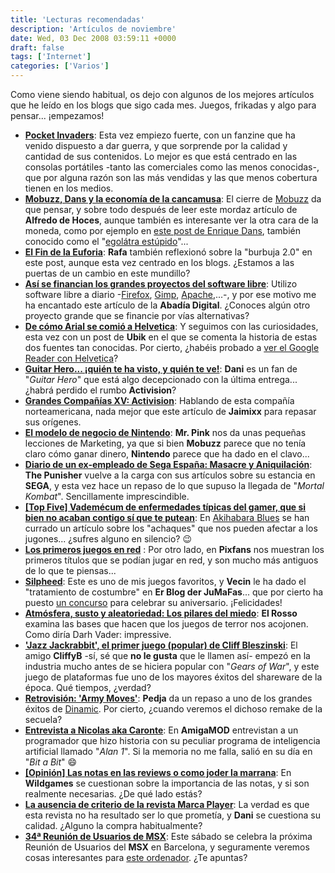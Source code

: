 ```yaml
---
title: 'Lecturas recomendadas'
description: 'Artículos de noviembre'
date: Wed, 03 Dec 2008 03:59:11 +0000
draft: false
tags: ['Internet']
categories: ['Varios']
---
```


Como viene siendo habitual, os dejo con algunos de los mejores artículos que he leído en los blogs que sigo cada mes. Juegos, frikadas y algo para pensar... ¡empezamos!

*   [**Pocket Invaders**](http://www.pocketinvaders.com/): Esta vez empiezo fuerte, con un fanzine que ha venido dispuesto a dar guerra, y que sorprende por la calidad y cantidad de sus contenidos. Lo mejor es que está centrado en las consolas portátiles -tanto las comerciales como las menos conocidas-, que por alguna razón son las más vendidas y las que menos cobertura tienen en los medios.
*   [**Mobuzz, Dans y la economía de la cancamusa**](http://www.alfredodehoces.com/press/mobuzz-dans-y-la-economia-de-la-cancamusa): El cierre de [Mobuzz](http://mobuzz.tv/) da que pensar, y sobre todo después de leer este mordaz artículo de **Alfredo de Hoces**, aunque también es interesante ver la otra cara de la moneda, como por ejemplo en [este post de Enrique Dans](http://www.enriquedans.com/2008/11/sobre-el-cierre-de-mobuzz.html), también conocido como el "[egolátra estúpido](http://www.abc.es/blogs/elpuntoes/public/post/enrique-dans-espana-es-un-pais-de-muchos-hijos-de-puta-con-tiempo-libre-356.asp)"...
*   [**El Fin de la Euforia**](http://www.ionlitio.com/2008/11/20/el-fin-de-la-euforia/): **Rafa** también reflexionó sobre la "burbuja 2.0" en este post, aunque esta vez centrado en los blogs. ¿Estamos a las puertas de un cambio en este mundillo?
*   [**Así se financian los grandes proyectos del software libre**](http://www.abadiadigital.com/noticia3377.html): Utilizo software libre a diario -[Firefox](http://www.mozilla-europe.org/es/firefox/), [Gimp](http://www.gimp.org/), [Apache](http://www.apache.org/),...-, y por ese motivo me ha encantado este artículo de la **Abadía Digital**. ¿Conoces algún otro proyecto grande que se financie por vías alternativas?
*   [**De cómo Arial se comió a Helvetica**](http://busqueubik.blogspot.com/2008/11/de-cmo-arial-se-comi-helvetica.html): Y seguimos con las curiosidades, esta vez con un post de **Ubik** en el que se comenta la historia de estas dos fuentes tan conocidas. Por cierto, ¿habéis probado a [ver el Google Reader con Helvetica](http://helvetireader.com/)?
*   [**Guitar Hero... ¡quién te ha visto, y quién te ve!**](http://lahogueradelasbanalidades.wordpress.com/2008/11/21/guitar-hero-juegazo-en-declive/): **Dani** es un fan de "_Guitar Hero_" que está algo decepcionado con la última entrega... ¿habrá perdido el rumbo **Activision**?
*   [**Grandes Compañías XV: Activision**](http://www.lacoctelera.com/jaimixx/post/2008/11/16/grandes-companias-xv-activision): Hablando de esta compañía norteamericana, nada mejor que este artículo de **Jaimixx** para repasar sus orígenes.
*   [**El modelo de negocio de Nintendo**](http://www.gamesajare.com/2.0/2008/11/19/el-modelo-de-negocio-de-nintendo/): **Mr. Pink** nos da unas pequeñas lecciones de Marketing, ya que si bien **Mobuzz** parece que no tenía claro cómo ganar dinero, **Nintendo** parece que ha dado en el clavo...
*   [**Diario de un ex-empleado de Sega España: Masacre y Aniquilación**](http://www.webxprs.com/blog/2008/11/27/masacre_y_aniquilacion/): **The Punisher** vuelve a la carga con sus artículos sobre su estancia en **SEGA**, y esta vez hace un repaso de lo que supuso la llegada de "_Mortal Kombat_". Sencillamente imprescindible.
*   [**\[Top Five\] Vademécum de enfermedades típicas del gamer, que si bien no acaban contigo sí que te putean**](http://akihabarablues.com/2008/11/24/top-five-vademecum-de-enfermedades-tipicas-del-gamer-que-si-bien-no-acaban-contigo-si-que-te-putean/): En [Akihabara Blues](/entrevistablog-kristian-casidios-y-roswell-de-akihabara-blues/) se han currado un artículo sobre los "achaques" que nos pueden afectar a los jugones... ¿sufres alguno en silencio? :wink:
*   [**Los primeros juegos en red**](http://www.pixfans.com/los-primeros-juegos-en-red/) : Por otro lado, en **Pixfans** nos muestran los primeros títulos que se podían jugar en red, y son mucho más antiguos de lo que te piensas...
*   [**Silpheed**](http://jumafas.blogvideojuegos.com/2008/11/17/silpheed/ ): Este es uno de mis juegos favoritos, y **Vecin** le ha dado el "tratamiento de costumbre" en **Er Blog der JuMaFas**... que por cierto ha puesto [un concurso](http://jumafas.blogvideojuegos.com/2008/11/13/ya-llego-el-concurso-de-er-blog-der-jumafas/) para celebrar su aniversario. ¡Felicidades!
*   [**Atmósfera, susto y aleatoriedad: Los pilares del miedo**](http://yocreoqueno.com/2008/11/17/atmosfera-miedo-y-aleatoriedad-los-pilares-del-miedo/): **El Rosso** examina las bases que hacen que los juegos de terror nos acojonen. Como diría Darh Vader: impressive.
*   [**'Jazz Jackrabbit', el primer juego (popular) de Cliff Bleszinski**](http://www.vidaextra.com/2008/11/11-jazz-jackrabbit-el-primer-juego-de-cliff-bleszinski): El amigo **CliffyB** -sí, sé que **no le gusta** que le llamen así- empezó en la industria mucho antes de se hiciera popular con "_Gears of War_", y este juego de plataformas fue uno de los mayores éxitos del shareware de la época. Qué tiempos, ¿verdad?
*   [**Retrovisión: 'Army Moves'**](http://elpixeblogdepedja.com/2008/11/retrovision-army-moves.html): **Pedja** da un repaso a uno de los grandes éxitos de [Dinamic](/25-anos-de-spectrum-companias-dinamic/). Por cierto, ¿cuando veremos el dichoso remake de la secuela?
*   [**Entrevista a Nicolas aka Caronte**](http://amigamod.blogspot.com/2008/11/entrevista-nicolas-aka-caronte.html): En **AmigaMOD** entrevistan a un programador que hizo historia con su peculiar programa de inteligencia artificial llamado "_Alan 1_". Si la memoria no me falla, salió en su día en "_Bit a Bit_" :smile:
*   [**\[Opinión\] Las notas en las reviews o como joder la marrana**](http://wildgames.es/opinion-las-notas-en-las-reviews-o-como-joder-la-marrana/): En **Wildgames** se cuestionan sobre la importancia de las notas, y si son realmente necesarias. ¿De qué lado estás?
*   [**La ausencia de criterio de la revista Marca Player**](http://www.dandel.net/la-ausencia-de-criterio-de-la-revista-marca-player/): La verdad es que esta revista no ha resultado ser lo que prometía, y **Dani** se cuestiona su calidad. ¿Alguno la compra habitualmente?
*   [**34ª Reunión de Usuarios de MSX**](http://www.aamsx.com/esp/proximar.html): Este sábado se celebra la próxima Reunión de Usuarios del **MSX** en Barcelona, y seguramente veremos cosas interesantes para [este ordenador](/msx-25-anos-de-un-estandar/). ¿Te apuntas?